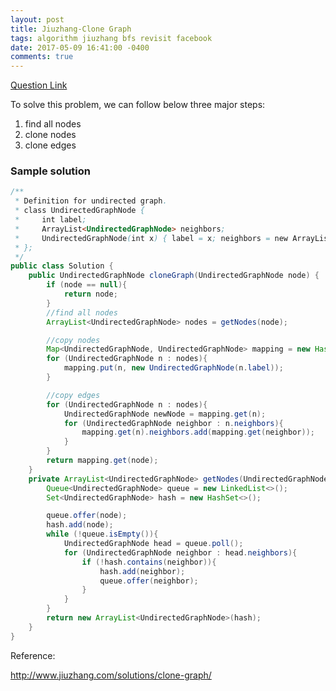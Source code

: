 ```yaml
---
layout: post
title: Jiuzhang-Clone Graph
tags: algorithm jiuzhang bfs revisit facebook
date: 2017-05-09 16:41:00 -0400
comments: true
---
```

<a href ="http://www.lintcode.com/en/problem/clone-graph/" target="_blank">Question Link</a>

To solve this problem, we can follow below three major steps:
 
1. find all nodes
2. clone nodes
3. clone edges

### Sample solution

```java
/**
 * Definition for undirected graph.
 * class UndirectedGraphNode {
 *     int label;
 *     ArrayList<UndirectedGraphNode> neighbors;
 *     UndirectedGraphNode(int x) { label = x; neighbors = new ArrayList<UndirectedGraphNode>(); }
 * };
 */
public class Solution {
    public UndirectedGraphNode cloneGraph(UndirectedGraphNode node) {
        if (node == null){
            return node;
        }
        //find all nodes
        ArrayList<UndirectedGraphNode> nodes = getNodes(node);

        //copy nodes
        Map<UndirectedGraphNode, UndirectedGraphNode> mapping = new HashMap<>();
        for (UndirectedGraphNode n : nodes){
            mapping.put(n, new UndirectedGraphNode(n.label));
        }

        //copy edges
        for (UndirectedGraphNode n : nodes){
            UndirectedGraphNode newNode = mapping.get(n);
            for (UndirectedGraphNode neighbor : n.neighbors){
                mapping.get(n).neighbors.add(mapping.get(neighbor));
            }
        }
        return mapping.get(node);
    }
    private ArrayList<UndirectedGraphNode> getNodes(UndirectedGraphNode node){
        Queue<UndirectedGraphNode> queue = new LinkedList<>();
        Set<UndirectedGraphNode> hash = new HashSet<>();

        queue.offer(node);
        hash.add(node);
        while (!queue.isEmpty()){
            UndirectedGraphNode head = queue.poll();
            for (UndirectedGraphNode neighbor : head.neighbors){
                if (!hash.contains(neighbor)){
                    hash.add(neighbor);
                    queue.offer(neighbor);
                }
            }
        }
        return new ArrayList<UndirectedGraphNode>(hash);
    }
}
```

Reference:

http://www.jiuzhang.com/solutions/clone-graph/
